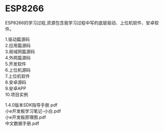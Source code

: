 # ESP8266
ESP8266的学习过程,资源包含我学习过程中写的底层驱动、上位机软件、安卓软件。

1.驱动篇源码   
2.应用篇源码   
3.局域网篇源码   
4.外网篇源码   
5.开发软件   
6.上位机源码   
7.上位机软件   
8.安卓源码   
9.安卓APP   
10.项目实例   
   
1.4.0版本SDK指导手册.pdf   
小e开发板学习笔记-小白.pdf   
小e开发板原理图.pdf   
中文数据手册.pdf   